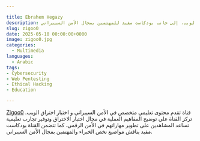 ```yaml
---

title: Ebrahem Hegazy
description: قناة غير ربحية تقدم محتوى متخصص في الأمن السيبراني و اختبار اختراق الويب، إلى جانب بودكاست مفيد للمهتمين بمجال الأمن السيبراني.
slug: zigoo0
date: 2025-05-10 00:00:00+0000
image: zigoo0.jpg
categories:
  - Multimedia
languages:
  - Arabic
tags:
- Cybersecurity
- Web Pentesting
- Ethical Hacking
- Education

---
```


[Zigoo0](https://www.youtube.com/@Zigoo0) قناة تقدم محتوى تعليمي متخصص في الأمن السيبراني و اختبار اختراق الويب. تركز القناة على توضيح المفاهيم العملية في مجال اختبار الاختراق وتوفير تجارب تعليمية تساعد المشاهدين على تطوير مهاراتهم في الأمن الرقمي. كما تتضمن القناة بودكاست مفيد يناقش مواضيع تخص الخبراء والمهتمين بمجال الأمن السيبراني.
